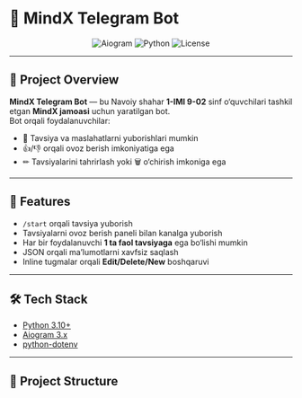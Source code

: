 # 🤖 MindX Telegram Bot

<div align="center">
  <img src="https://img.shields.io/badge/Framework-Aiogram%203-blue?logo=python&logoColor=white" alt="Aiogram">
  <img src="https://img.shields.io/badge/Python-3.10+-yellow?logo=python&logoColor=white" alt="Python">
  <img src="https://img.shields.io/badge/License-MIT-green" alt="License">
</div>

---

## 📌 Project Overview
**MindX Telegram Bot** — bu Navoiy shahar **1-IMI 9-02** sinf o‘quvchilari tashkil etgan **MindX jamoasi** uchun yaratilgan bot.  
Bot orqali foydalanuvchilar:
- 📩 Tavsiya va maslahatlarni yuborishlari mumkin  
- 👍/👎 orqali ovoz berish imkoniyatiga ega  
- ✏ Tavsiyalarini tahrirlash yoki 🗑 o‘chirish imkoniga ega  

---

## 🚀 Features
- `/start` orqali tavsiya yuborish  
- Tavsiyalarni ovoz berish paneli bilan kanalga yuborish  
- Har bir foydalanuvchi **1 ta faol tavsiyaga** ega bo‘lishi mumkin  
- JSON orqali ma’lumotlarni xavfsiz saqlash  
- Inline tugmalar orqali **Edit/Delete/New** boshqaruvi  

---

## 🛠 Tech Stack
- [Python 3.10+](https://www.python.org/)  
- [Aiogram 3.x](https://docs.aiogram.dev/)  
- [python-dotenv](https://pypi.org/project/python-dotenv/)  

---

## 📂 Project Structure
